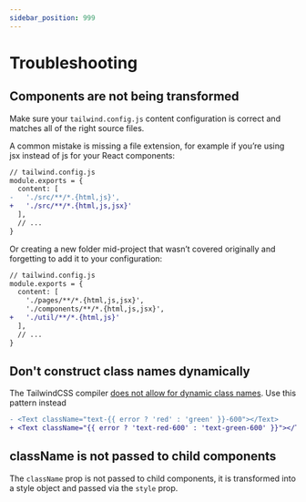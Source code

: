 ```yaml
---
sidebar_position: 999
---
```


# Troubleshooting

## Components are not being transformed

Make sure your `tailwind.config.js` content configuration is correct and matches all of the right source files.

A common mistake is missing a file extension, for example if you’re using jsx instead of js for your React components:

```diff
// tailwind.config.js
module.exports = {
  content: [
-   './src/**/*.{html,js}',
+   './src/**/*.{html,js,jsx}'
  ],
  // ...
}
```

Or creating a new folder mid-project that wasn’t covered originally and forgetting to add it to your configuration:

```diff
// tailwind.config.js
module.exports = {
  content: [
    './pages/**/*.{html,js,jsx}',
    './components/**/*.{html,js,jsx}',
+   './util/**/*.{html,js}'
  ],
  // ...
}
```

## Don't construct class names dynamically

The TailwindCSS compiler [does not allow for dynamic class names](https://tailwindcss.com/docs/content-configuration#dynamic-class-names). Use this pattern instead

```diff
- <Text className="text-{{ error ? 'red' : 'green' }}-600"></Text>
+ <Text className="{{ error ? 'text-red-600' : 'text-green-600' }}"></Text>
```

## className is not passed to child components

The `className` prop is not passed to child components, it is transformed into a style object and passed via the `style` prop.
